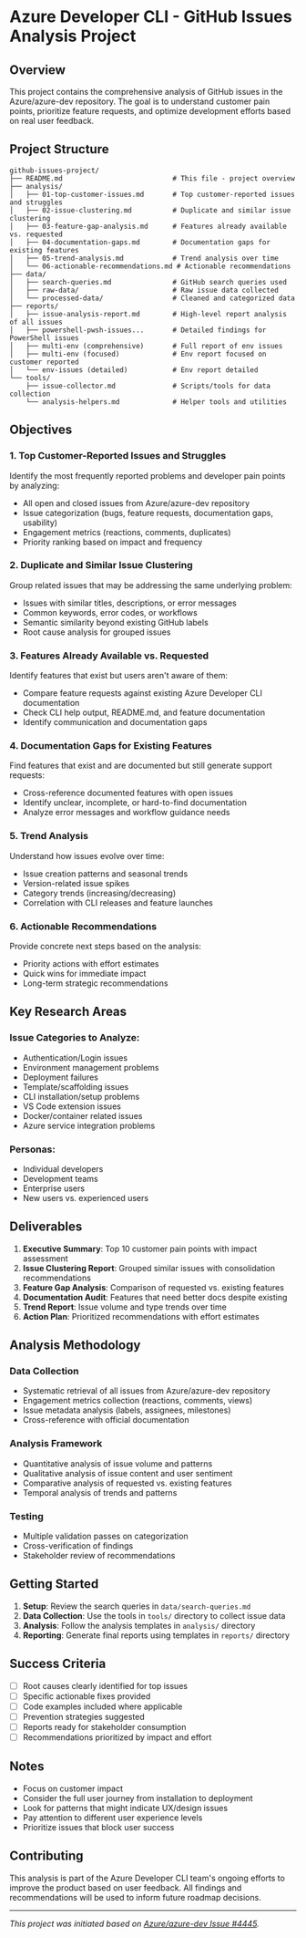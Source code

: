 # Azure Developer CLI - GitHub Issues Analysis Project

## Overview
This project contains the comprehensive analysis of GitHub issues in the Azure/azure-dev repository. The goal is to understand customer pain points, prioritize feature requests, and optimize development efforts based on real user feedback.

## Project Structure
```
github-issues-project/
├── README.md                           # This file - project overview
├── analysis/
│   ├── 01-top-customer-issues.md       # Top customer-reported issues and struggles
│   ├── 02-issue-clustering.md          # Duplicate and similar issue clustering
│   ├── 03-feature-gap-analysis.md      # Features already available vs. requested
│   ├── 04-documentation-gaps.md        # Documentation gaps for existing features
│   ├── 05-trend-analysis.md            # Trend analysis over time
│   └── 06-actionable-recommendations.md # Actionable recommendations
├── data/
│   ├── search-queries.md               # GitHub search queries used
│   ├── raw-data/                       # Raw issue data collected
│   └── processed-data/                 # Cleaned and categorized data
├── reports/
│   ├── issue-analysis-report.md        # High-level report analysis of all issues
│   ├── powershell-pwsh-issues...       # Detailed findings for PowerShell issues
│   ├── multi-env (comprehensive)       # Full report of env issues
│   ├── multi-env (focused)             # Env report focused on customer reported
│   └── env-issues (detailed)           # Env report detailed   
└── tools/
    ├── issue-collector.md              # Scripts/tools for data collection
    └── analysis-helpers.md             # Helper tools and utilities
```

## Objectives

### 1. Top Customer-Reported Issues and Struggles

Identify the most frequently reported problems and developer pain points by analyzing:

- All open and closed issues from Azure/azure-dev repository
- Issue categorization (bugs, feature requests, documentation gaps, usability)
- Engagement metrics (reactions, comments, duplicates)
- Priority ranking based on impact and frequency

### 2. Duplicate and Similar Issue Clustering

Group related issues that may be addressing the same underlying problem:

- Issues with similar titles, descriptions, or error messages
- Common keywords, error codes, or workflows
- Semantic similarity beyond existing GitHub labels
- Root cause analysis for grouped issues

### 3. Features Already Available vs. Requested

Identify features that exist but users aren't aware of them:

- Compare feature requests against existing Azure Developer CLI documentation
- Check CLI help output, README.md, and feature documentation
- Identify communication and documentation gaps

### 4. Documentation Gaps for Existing Features

Find features that exist and are documented but still generate support requests:

- Cross-reference documented features with open issues
- Identify unclear, incomplete, or hard-to-find documentation
- Analyze error messages and workflow guidance needs

### 5. Trend Analysis

Understand how issues evolve over time:

- Issue creation patterns and seasonal trends
- Version-related issue spikes
- Category trends (increasing/decreasing)
- Correlation with CLI releases and feature launches

### 6. Actionable Recommendations

Provide concrete next steps based on the analysis:

- Priority actions with effort estimates
- Quick wins for immediate impact
- Long-term strategic recommendations

## Key Research Areas

### Issue Categories to Analyze:

- Authentication/Login issues
- Environment management problems
- Deployment failures
- Template/scaffolding issues
- CLI installation/setup problems
- VS Code extension issues
- Docker/container related issues
- Azure service integration problems

### Personas:

- Individual developers
- Development teams
- Enterprise users
- New users vs. experienced users

## Deliverables

1. **Executive Summary**: Top 10 customer pain points with impact assessment
2. **Issue Clustering Report**: Grouped similar issues with consolidation recommendations
3. **Feature Gap Analysis**: Comparison of requested vs. existing features
4. **Documentation Audit**: Features that need better docs despite existing
5. **Trend Report**: Issue volume and type trends over time
6. **Action Plan**: Prioritized recommendations with effort estimates

## Analysis Methodology

### Data Collection

- Systematic retrieval of all issues from Azure/azure-dev repository
- Engagement metrics collection (reactions, comments, views)
- Issue metadata analysis (labels, assignees, milestones)
- Cross-reference with official documentation

### Analysis Framework

- Quantitative analysis of issue volume and patterns
- Qualitative analysis of issue content and user sentiment
- Comparative analysis of requested vs. existing features
- Temporal analysis of trends and patterns

### Testing

- Multiple validation passes on categorization
- Cross-verification of findings
- Stakeholder review of recommendations

## Getting Started

1. **Setup**: Review the search queries in `data/search-queries.md`
2. **Data Collection**: Use the tools in `tools/` directory to collect issue data
3. **Analysis**: Follow the analysis templates in `analysis/` directory
4. **Reporting**: Generate final reports using templates in `reports/` directory

## Success Criteria

- [ ] Root causes clearly identified for top issues
- [ ] Specific actionable fixes provided
- [ ] Code examples included where applicable
- [ ] Prevention strategies suggested
- [ ] Reports ready for stakeholder consumption
- [ ] Recommendations prioritized by impact and effort

## Notes

- Focus on customer impact
- Consider the full user journey from installation to deployment
- Look for patterns that might indicate UX/design issues
- Pay attention to different user experience levels
- Prioritize issues that block user success

## Contributing

This analysis is part of the Azure Developer CLI team's ongoing efforts to improve the product based on user feedback. All findings and recommendations will be used to inform future roadmap decisions.

---

*This project was initiated based on [Azure/azure-dev Issue #4445](https://github.com/Azure/azure-dev/issues/4445).*
